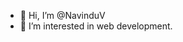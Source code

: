 - 👋 Hi, I’m @NavinduV
- 👀 I’m interested in web development.


<!---
NavinduV/NavinduV is a ✨ special ✨ repository because its `README.md` (this file) appears on your GitHub profile.
You can click the Preview link to take a look at your changes.
--->
